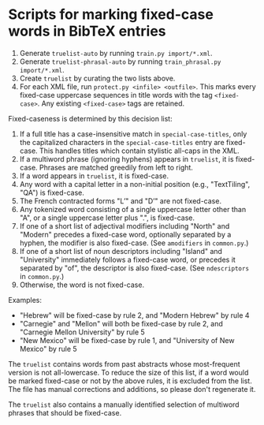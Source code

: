 # Scripts for marking fixed-case words in BibTeX entries

1. Generate `truelist-auto` by running `train.py import/*.xml`.
2. Generate `truelist-phrasal-auto` by running `train_phrasal.py import/*.xml`.
3. Create `truelist` by curating the two lists above.
4. For each XML file, run `protect.py <infile> <outfile>`. This marks
   every fixed-case uppercase sequences in title words with the tag `<fixed-case>`.
   Any existing `<fixed-case>` tags are retained.

Fixed-caseness is determined by this decision list:

1. If a full title has a case-insensitive match in `special-case-titles`, only
   the capitalized characters in the `special-case-titles` entry are fixed-case.
   This handles titles which contain stylistic all-caps in the XML.
2. If a multiword phrase (ignoring hyphens) appears in `truelist`,
   it is fixed-case. Phrases are matched greedily from left to right.
3. If a word appears in `truelist`, it is fixed-case.
4. Any word with a capital letter in a non-initial position (e.g.,
   "TextTiling", "QA") is fixed-case.
5. The French contracted forms "L’" and "D’" are not fixed-case.
6. Any tokenized word consisting of a single uppercase letter other than "A",
   or a single uppercase letter plus ".", is fixed-case.
7. If one of a short list of adjectival modifiers including "North" and "Modern"
   precedes a fixed-case word, optionally separated by a hyphen,
   the modifier is also fixed-case. (See `amodifiers` in `common.py`.)
8. If one of a short list of noun descriptors including "Island" and "University"
   immediately follows a fixed-case word, or precedes it separated by "of",
   the descriptor is also fixed-case. (See `ndescriptors` in `common.py`.)
9. Otherwise, the word is not fixed-case.

Examples:

   - "Hebrew" will be fixed-case by rule 2, and "Modern Hebrew" by rule 4
   - "Carnegie" and "Mellon" will both be fixed-case by rule 2, and
     "Carnegie Mellon University" by rule 5
   - "New Mexico" will be fixed-case by rule 1, and "University of New Mexico"
     by rule 5

The `truelist` contains words from past abstracts whose most-frequent
version is not all-lowercase. To reduce the size of this list, if a
word would be marked fixed-case or not by the above rules, it is
excluded from the list. The file has manual corrections and additions,
so please don't regenerate it.

The `truelist` also contains a manually identified selection of
multiword phrases that should be fixed-case.
